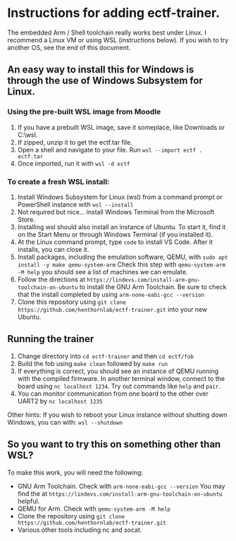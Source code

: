 # Instructions for adding ectf-trainer.

The embedded Arm / Shell toolchain really works best under Linux. I recommend a Linux VM or using WSL (instructions below). If you wish to try another OS, see the end of this document.


## An easy way to install this for Windows is through the use of Windows Subsystem for Linux.
### Using the pre-built WSL image from Moodle
1. If you have a prebuilt WSL image, save it someplace, like Downloads or C:\wsl.
2. If zipped, unzip it to get the ectf.tar file.
3. Open a shell and navigate to your file. Run ```wsl --import ectf . ectf.tar```
4. Once imported, run it with ```wsl -d ectf```

### To create a fresh WSL install:
1. Install Windows Subsystem for Linux (wsl) from a command prompt or PowerShell instance with ```wsl --install``` 
2. Not required but nice... install Windows Terminal from the Microsoft Store.
3. Installing wsl should also install an instance of Ubuntu. To start it, find it on the Start Menu or through Windows Terminal (if you installed it).
4. At the Linux command prompt, type ```code``` to install VS Code. After it installs, you can close it.
5. Install packages, including the emulation software, QEMU, with ```sudo apt install -y make qemu-system-arm```   Check this step with ```qemu-system-arm -M help``` you should see a list of machines we can emulate.
6. Follow the directions at ```https://lindevs.com/install-arm-gnu-toolchain-on-ubuntu``` to install the GNU Arm Toolchain. Be sure to check that the install completed by using ```arm-none-eabi-gcc --version```
7. Clone this repository using ```git clone https://github.com/henthornlab/ectf-trainer.git``` into your new Ubuntu.

## Running the trainer
1. Change directory into ```cd ectf-trainer``` and then ```cd ectf/fob```
2. Build the fob using ```make clean``` followed by ```make run```
3. If everything is correct, you should see an instance of QEMU running with the compiled firmware. In another terminal window, connect to the board using ```nc localhost 1234```. Try out commands like ```help``` and ```pair```.
4. You can monitor communication from one board to the other over UART2 by ```nc localhost 1235``` 

Other hints:
If you wish to reboot your Linux instance without shutting down Windows, you can with:
```wsl --shutdown```

## So you want to try this on something other than WSL?

To make this work, you will need the following:
* GNU Arm Toolchain. Check with ```arm-none-eabi-gcc --version``` You may find the at ```https://lindevs.com/install-arm-gnu-toolchain-on-ubuntu``` helpful.
* QEMU for Arm. Check with ```qemu-system-arm -M help```
* Clone the repository using ```git clone https://github.com/henthornlab/ectf-trainer.git``` 
* Various other tools including nc and socat.

